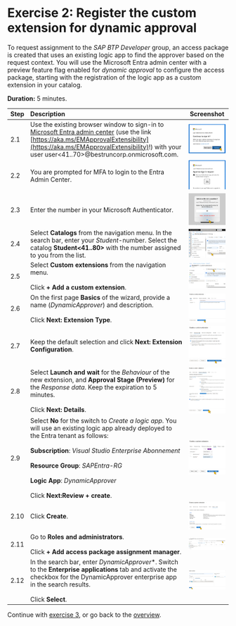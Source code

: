 # Exercise 2: Register the custom extension for dynamic approval
To request assignment to the *SAP BTP Developer* group, an access package is created that uses an existing logic app to find the approver based on the request context. You will use the Microsoft Entra admin center with a preview feature flag enabled for *dynamic approval* to configure the access package, starting with the registration of the logic app as a custom extension in your catalog. 

**Duration:** 5 minutes.

| Step   | Description     | Screenshot          |
| :----- | :-------------- | :-----------------: |
| 2.1    |Use the existing browser window to sign-in to [Microsoft Entra admin center](https://aka.ms/EMApprovalExtensibility) (use the link [https://aka.ms/EMApprovalExtensibility](https://aka.ms/EMApprovalExtensibility)!) with your user user\<41..70\>@bestruncorp.onmicrosoft.com. |<a href="./img/2-1.jpg" target="_blank"><img src="./img/2-1.jpg" width="250"/></a>|
| 2.2    |You are prompted for MFA to login to the Entra Admin Center.|<a href="./img/2-2.jpg" target="_blank"><img src="./img/2-2.jpg" width="250"/></a>|
| 2.3    |Enter the number in your Microsoft Authenticator.|<a href="./img/2-3.jpg" target="_blank"><img src="./img/2-3.jpg" width="250"/></a>|
| 2.4    |Select **Catalogs** from the navigation menu. In the search bar, enter your *Student*-number. Select the catalog **Student\<41..80\>** with the number assigned to you from the list.|<a href="./img/2-4.jpg" target="_blank"><img src="./img/2-4.jpg" width="250"/></a>|
| 2.5    |Select **Custom extensions** from the navigation menu.<br><br>Click **+ Add a custom extension**.|<a href="./img/2-5.jpg" target="_blank"><img src="./img/2-5.jpg" width="250"/></a>|
| 2.6    |On the first page **Basics** of the wizard, provide a name (*DynamicApprover*) and description.<br><br>Click **Next: Extension Type**.|<a href="./img/2-6.jpg" target="_blank"><img src="./img/2-6.jpg" width="250"/></a>|
| 2.7    |Keep the default selection and click **Next: Extension Configuration**.|<a href="./img/2-7.jpg" target="_blank"><img src="./img/2-7.jpg" width="250"/></a>|
| 2.8   |Select **Launch and wait** for the *Behaviour* of the new extension, and **Approval Stage (Preview)** for the *Response data*. Keep the expiration to 5 minutes.<br><br>Click **Next: Details**.|<a href="./img/2-8.jpg" target="_blank"><img src="./img/2-8.jpg" width="250"/></a>|
| 2.9   |Select **No** for the switch to *Create a logic app*. You will use an existing logic app already deployed to the Entra tenant as follows:<br><br>**Subscription**: *Visual Studio Enterprise Abonnement*<br><br>**Resource Group**: *SAPEntra-RG*<br><br>**Logic App**: *DynamicApprover*<br><br>Click **Next:Review + create**.|<a href="./img/2-9.jpg" target="_blank"><img src="./img/2-9.jpg" width="250"/></a>|
| 2.10   |Click **Create**.|<a href="./img/2-10.jpg" target="_blank"><img src="./img/2-10.jpg" width="250"/></a>|
| 2.11   |Go to **Roles and administrators**.<br><br>Click **+ Add access package assignment manager**.|<a href="./img/2-11.jpg" target="_blank"><img src="./img/2-11.jpg" width="250"/></a>|
| 2.12   |In the search bar, enter *DynamicApprover**. Switch to the **Enterprise applications** tab and activate the checkbox for the DynamicApprover enterprise app in the search results.<br><br>Click **Select**.|<a href="./img/2-12.jpg" target="_blank"><img src="./img/2-12.jpg" width="250"/></a>|

Continue with [exercise 3](../ex3/ex3.md), or go back to the [overview](../README.md).
